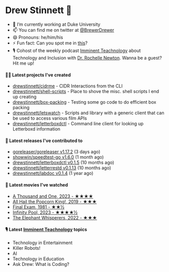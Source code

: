 
# Drew Stinnett 👋

- 🔭 I’m currently working at Duke University
- 📫 You can find me on twitter at [@BrewerDrewer](https://twitter.com/BrewerDrewer)
- 😄 Pronouns: he/him/his
- ⚡ Fun fact: Can you spot me in [this](https://www.youtube.com/watch?v=oL9WnB0qHBA)?
- 🎙 Cohost of the weekly podcast [Imminent Teachnology](https://podcast.imminentteachnology.com/) about Technology and Inclusion with [Dr. Rochelle Newton](https://www.linkedin.com/in/drrochellenewton/). Wanna be a guest? Hit me up!

#### 👨‍💻 Latest projects I've created
- [drewstinnett/cidrme](https://github.com/drewstinnett/cidrme) - CIDR Interactions from the CLI
- [drewstinnett/shell-scripts](https://github.com/drewstinnett/shell-scripts) - Place to shove the misc. shell scripts I end up creating
- [drewstinnett/box-packing](https://github.com/drewstinnett/box-packing) - Testing some go code to do efficient box packing
- [drewstinnett/letswatch](https://github.com/drewstinnett/letswatch) - Scripts and library with a generic client that can be used to access various film APIs
- [drewstinnett/letterboxdctl](https://github.com/drewstinnett/letterboxdctl) - Command line client for looking up Letterboxd information

#### 🚀 Latest releases I've contributed to
- [goreleaser/goreleaser v1.17.2](https://github.com/goreleaser/goreleaser/releases/tag/v1.17.2) (3 days ago)
- [showwin/speedtest-go v1.6.0](https://github.com/showwin/speedtest-go/releases/tag/v1.6.0) (1 month ago)
- [drewstinnett/letterboxdctl v0.1.5](https://github.com/drewstinnett/letterboxdctl/releases/tag/v0.1.5) (10 months ago)
- [drewstinnett/letterrestd v0.1.13](https://github.com/drewstinnett/letterrestd/releases/tag/v0.1.13) (10 months ago)
- [drewstinnett/labdoc v0.1.4](https://github.com/drewstinnett/labdoc/releases/tag/v0.1.4) (1 year ago)

#### 🍿 Latest movies I've watched
- [A Thousand and One, 2023 - ★★★★](https://letterboxd.com/mondodrew/film/a-thousand-and-one/)
- [All Hail the Popcorn King!, 2019 - ★★★](https://letterboxd.com/mondodrew/film/all-hail-the-popcorn-king/)
- [Final Exam, 1981 - ★★½](https://letterboxd.com/mondodrew/film/final-exam/)
- [Infinity Pool, 2023 - ★★★★½](https://letterboxd.com/mondodrew/film/infinity-pool/1/)
- [The Elephant Whisperers, 2022 - ★★★](https://letterboxd.com/mondodrew/film/the-elephant-whisperers/)

#### 🎙 Latest [Imminent Teachnology](https://podcast.imminentteachnology.com/) topics
- Technology in Entertainment
- Killer Robots!
- AI
- Technology in Education
- Ask Drew: What is Coding?
